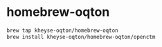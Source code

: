 # homebrew-oqton

```bash
brew tap kheyse-oqton/homebrew-oqton
brew install kheyse-oqton/homebrew-oqton/openctm
```
